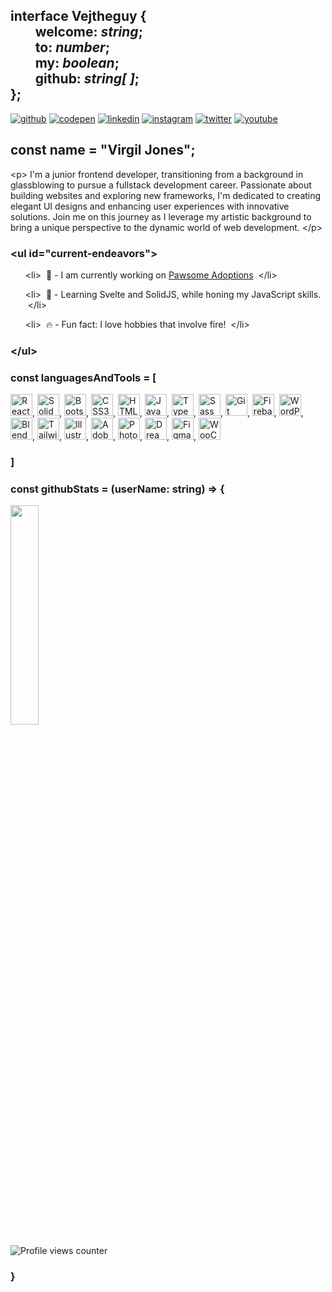 ## <div align="left">interface Vejtheguy { <br/>&nbsp; &nbsp; &nbsp; &nbsp; welcome: _string_;<br/>&nbsp; &nbsp; &nbsp; &nbsp; to: _number_;<br/>&nbsp; &nbsp; &nbsp; &nbsp; my: _boolean_;<br/>&nbsp; &nbsp; &nbsp; &nbsp; github: _string[ ]_;<br/>};</div>

<div align="left">

[![github](https://img.shields.io/badge/github-%2324292e.svg?&style=for-the-badge&logo=github&logoColor=white)](https://github.com/vejtheguy)
[![codepen](https://img.shields.io/badge/codepen-%23131417.svg?&style=for-the-badge&logo=codepen&logoColor=white)](https://codepen.com/vejtheguy)
[![linkedin](https://img.shields.io/badge/linkedin-%231E77B5.svg?&style=for-the-badge&logo=linkedin&logoColor=white)](https://linkedin.com/in/virgil-jones-630059274)
[![instagram](https://img.shields.io/badge/instagram-%23000000.svg?&style=for-the-badge&logo=instagram&logoColor=white)](https://instagram.com/vejtheguy)
[![twitter](https://img.shields.io/badge/twitter-%2300acee.svg?&style=for-the-badge&logo=twitter&logoColor=white)](https://twitter.com/aworthlessgamer)
[![youtube](https://img.shields.io/badge/youtube-%23EE4831.svg?&style=for-the-badge&logo=youtube&logoColor=white)](https://www.youtube.com/@aworthlessgamer)

</div>

## const name = "Virgil Jones";

\<p> I'm a junior frontend developer, transitioning from a background in glassblowing to pursue a fullstack development career. Passionate about building websites and exploring new frameworks, I'm dedicated to creating elegant UI designs and enhancing user experiences with innovative solutions. Join me on this journey as I leverage my artistic background to bring a unique perspective to the dynamic world of web development. \</p>

### &lt;ul id="current-endeavors"&gt;

<ul>

&lt;li&gt;&nbsp;
🐌 - I am currently working on [Pawsome Adoptions](https://github.com/vejtheguy/pawsome-adoptions)
&nbsp;&lt;/li&gt;

&lt;li&gt;&nbsp;
📝 - Learning Svelte and SolidJS, while honing my JavaScript skills.
&nbsp;&lt;/li&gt;

&lt;li&gt;&nbsp;
🔥 - Fun fact: I love hobbies that involve fire!
&nbsp;&lt;/li&gt;

</ul>

### &lt;/ul&gt;

### const languagesAndTools = [

<div align="left">  
<a href="https://reactjs.org/"><img src="https://profilinator.rishav.dev/skills-assets/react-original-wordmark.svg" alt="React" height="35" /></a>,
<a href="https://solidjs.com"><img src="https://www.solidjs.com/assets/logo-123b04bc.svg" alt="SolidJS" height="35" /></a>,
<a href="https://getbootstrap.com/docs/3.4/javascript/"><img src="https://profilinator.rishav.dev/skills-assets/bootstrap-plain.svg" alt="Bootstrap" height="35" /></a>,
<a href="https://www.w3schools.com/css/"><img src="https://profilinator.rishav.dev/skills-assets/css3-original-wordmark.svg" alt="CSS3" height="35" /></a>,
<a href="https://en.wikipedia.org/wiki/HTML5"><img src="https://profilinator.rishav.dev/skills-assets/html5-original-wordmark.svg" alt="HTML5" height="35" /></a>,
<a href="https://www.javascript.com/"><img src="https://profilinator.rishav.dev/skills-assets/javascript-original.svg" alt="JavaScript" height="35" /></a>,
<a href="https://www.typescriptlang.org/"><img src="https://profilinator.rishav.dev/skills-assets/typescript-original.svg" alt="TypeScript" height="35" /></a>,
<a href="https://sass-lang.com/"><img src="https://profilinator.rishav.dev/skills-assets/sass-original.svg" alt="Sass" height="35" /></a>,
<a href="https://github.com/"><img src="https://profilinator.rishav.dev/skills-assets/git-scm-icon.svg" alt="Git" height="35" /></a>,
<a href="https://firebase.google.com/"><img src="https://profilinator.rishav.dev/skills-assets/firebase.png" alt="Firebase" height="35" /></a>,
<a href="https://wordpress.com/"><img src="https://profilinator.rishav.dev/skills-assets/wordpress.png" alt="WordPress" height="35" /></a>,
<a href="https://www.blender.org/"><img src="https://profilinator.rishav.dev/skills-assets/blender_community_badge_white.svg" alt="Blender" height="35" /></a>,
<a href="https://www.tailwindcss.com/"><img src="https://profilinator.rishav.dev/skills-assets/tailwindcss.svg" alt="Tailwind CSS" height="35" /></a>,
<a href="https://www.adobe.com/in/products/illustrator.html"><img src="https://profilinator.rishav.dev/skills-assets/adobe_illustrator-icon.svg" alt="Illustrator" height="35" /></a>,
<a href="https://www.adobe.com/in/products/indesign.html"><img src="https://profilinator.rishav.dev/skills-assets/adobeindesign.svg" alt="Adobe InDesign" height="35" /></a>,
<a href="https://www.adobe.com/in/products/photoshop.html"><img src="https://profilinator.rishav.dev/skills-assets/photoshop-plain.svg" alt="Photoshop" height="35" /></a>,
<a href="https://www.adobe.com/in/products/dreamweaver.html"><img src="https://profilinator.rishav.dev/skills-assets/adobedreamweaver.png" alt="Dreamweaver " height="35" /></a>,
<a href="https://www.figma.com/"><img src="https://profilinator.rishav.dev/skills-assets/figma-icon.svg" alt="Figma" height="35" /></a>,
<a href="https://woocommerce.com/"><img src="https://profilinator.rishav.dev/skills-assets/woocommerce.png" alt="WooCommerce" height="35" /></a>
</div>

### ]

### const githubStats = (userName: string) => {

<img src="https://github-readme-stats.vercel.app/api/top-langs/?username=vejtheguy&hide_border=true&layout=compact" width="30%"/>

<br/>

![Profile views counter](https://komarev.com/ghpvc/?username=vejtheguy&&style=flat-square)

### }
